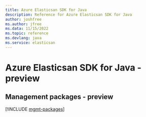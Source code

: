 ```yaml
---
title: Azure Elasticsan SDK for Java
description: Reference for Azure Elasticsan SDK for Java
author: joshfree
ms.author: jfree
ms.data: 11/15/2022
ms.topic: reference
ms.devlang: java
ms.service: elasticsan
---
```

# Azure Elasticsan SDK for Java - preview

## Management packages - preview
[!INCLUDE [mgmt-packages](elasticsan-mgmt-index.md)]